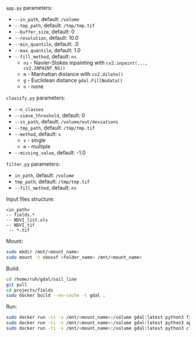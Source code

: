 `app.py` parameters:
* `--in_path`, default: `/volume`
* `--tmp_path`, default: `/tmp/tmp.tif`
* `--buffer_size`, default: 0
* `--resolution`, default: 10.0
* `--min_quantile`, default: .0
* `--max_quantile`, default: 1.0
* `--fill_method`, default: `ns`
  * `ns` - Navier-Stokes inpainting with `cv2.inpaint(..., cv2.INPAINT_NS))`
  * `m` - Manhattan distance with `cv2.dilate()`
  * `g` - Euclidean distance `gdal.FillNodata()`
  * `n` - none

`classify.py` parameters:
* `--n_classes`
* `--sieve_threshold`, default: 0
* `--in_path`, default: `/volume/out/deviations`
* `--tmp_path`, default: `/tmp/tmp.tif`
* `--method`, default: `s`
  * `s` - single
  * `m` - multiple
* `--missing_value`, default: -1.0

`filter.py` parameters:
* `in_path`, default: `/volume`
* `tmp_path`, default: `/tmp/tmp.tif`
* `--fill_method`, default: `ns`

Input files structure:
```
<in_path>
-- fields.*
-- NDVI_list.xls
-- NDVI_tif
 -- *.tif
```

Mount:
```bash
sudo mkdir /mnt/<mount_name>
sudo mount -t vboxsf <folder_name> /mnt/<mount_name>
```

Build:
```bash
cd /home/ruh/gdal/soil_line
git pull
cd projects/fields
sudo docker build --no-cache -t gdal .
```

Run:
```bash
sudo docker run -ti -v /mnt/<mount_name>:/volume gdal:latest python3 filter.py --fill_method g
sudo docker run -ti -v /mnt/<mount_name>:/volume gdal:latest python3 app.py --buffer_size 3
sudo docker run -ti -v /mnt/<mount_name>:/volume gdal:latest python3 classify.py --n_classes 3
```
